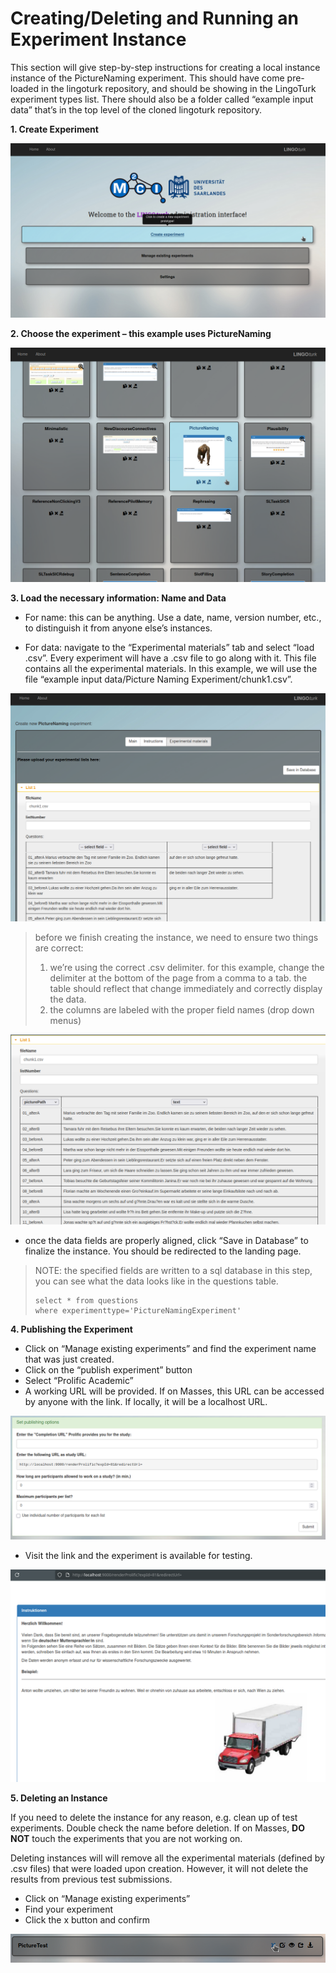 # Creating/Deleting and Running an Experiment Instance

This section will give step-by-step instructions for creating a local 
instance instance of the PictureNaming experiment. This should have 
come pre-loaded in the lingoturk repository, and should be showing in the 
LingoTurk experiment types list. There should also be a folder called 
“example input data” that’s in the top level of the cloned lingoturk repository.

**1. Create Experiment**

![03-create-exp.png](images/03-create-exp.png)

**2. Choose the experiment – this example uses PictureNaming**

![choose the Picture Naming experiment](images/03-choose-experiment.png)

**3. Load the necessary information: Name and Data**
- For name: this can be anything. Use a date, name, version number, etc., 
to distinguish it from anyone else’s instances.

- For data: navigate to the “Experimental materials” tab and select “load .csv”.
Every experiment will have a .csv file to go along with it. This file contains
all the experimental materials. In this example, we will use the file 
“example input data/Picture Naming Experiment/chunk1.csv”. 

![what the table looks like immediately after loading the data](images/03-data.png)

> before we finish creating the instance, we need to ensure two things are correct:
> 1. we’re using the correct .csv delimiter. for this example, change the 
> delimiter at the bottom of the page from a comma to a tab. 
> the table should reflect that change immediately and correctly display the data.
> 2. the columns are labeled with the proper field names (drop down menus)

![what table should look like before finishing](images/03-final-table.png)

- once the data fields are properly aligned, click “Save in Database” to 
finalize the instance. You should be redirected to the landing page.

> NOTE: the specified fields are written to a sql database in this step, 
> you can see what the data looks like in the questions table.
> ```
> select * from questions
> where experimenttype='PictureNamingExperiment'
> ```


**4. Publishing the Experiment**
- Click on “Manage existing experiments” and find the experiment name that was just created.
- Click on the “publish experiment” button
- Select “Prolific Academic”
- A working URL will be provided. If on Masses, this URL can be accessed by 
anyone with the link. If locally, it will be a localhost URL.

![03-publishing.png](images/03-publishing.png)

- Visit the link and the experiment is available for testing.

![03-testing.png](images/03-testing.png)

**5. Deleting an Instance**

If you need to delete the instance for any reason, e.g. clean up of test 
experiments. Double check the name before deletion. If on Masses, 
**DO NOT** touch the experiments that you are not working on.

Deleting instances will will remove all the experimental materials 
(defined by .csv files) that were loaded upon creation. 
However, it will not delete the results from previous test submissions.

- Click on “Manage existing experiments”
- Find your experiment
- Click the x button and confirm 

![03-deletion.png](images/03-deletion.png)
